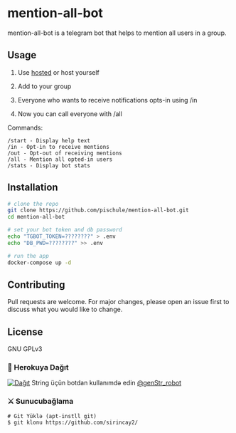 # mention-all-bot

mention-all-bot is a telegram bot that helps to mention all users in a group.

## Usage

1. Use [hosted](https://t.me/mention_all_the_bot) or host yourself

1. Add to your group

1. Everyone who wants to receive notifications opts-in using /in

1. Now you can call everyone with /all

Commands:

```
/start - Display help text
/in - Opt-in to receive mentions
/out - Opt-out of receiving mentions
/all - Mention all opted-in users
/stats - Display bot stats
```

## Installation

```bash
# clone the repo
git clone https://github.com/pischule/mention-all-bot.git
cd mention-all-bot

# set your bot token and db password
echo "TGBOT_TOKEN=????????" > .env
echo "DB_PWD=????????" >> .env

# run the app
docker-compose up -d
```

## Contributing
Pull requests are welcome. For major changes, please open an issue first to discuss what you would like to change.

## License
GNU GPLv3
###  💜 Herokuya Dağıt

[![ Dağıt ](https://www.herokucdn.com/deploy/button.svg)](https://heroku.com/deploy?template=https://github.com/sirincay2/RythmMusiqiV2)
String üçün botdan kullanımdə edin [ @genStr_robot ](https://t.me/@genStr_robot)

###  ⚔ Sunucubağlama
```ş
# Git Yüklə (apt-instll git)
$ git klonu https://github.com/sirincay2/
